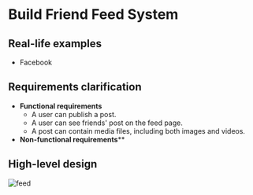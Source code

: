 # Build Friend Feed System

## Real-life examples
- Facebook

## Requirements clarification
- **Functional requirements**
   - A user can publish a post.
   - A user can see friends' post on the feed page.
   - A post can contain media files, including both images and videos.
- **Non-functional requirements****

## High-level design
![feed](https://github.com/wuyichen24/system-design-interview/assets/8989447/b13499d4-6c60-4a62-9681-749da4e2eb2e)
